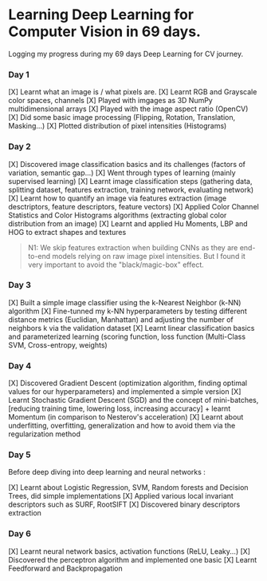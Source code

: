 # Learning Deep Learning for Computer Vision in 69 days.
Logging my progress during my 69 days Deep Learning for CV journey.

### Day 1
[X] Learnt what an image is / what pixels are.
[X] Learnt RGB and Grayscale color spaces, channels
[X] Played with imgages as 3D NumPy multidimensional arrays
[X] Played with the image aspect ratio (OpenCV)
[X] Did some basic image processing (Flipping, Rotation, Translation, Masking...)
[X] Plotted distribution of pixel intensities (Histograms)

### Day 2
[X] Discovered image classification basics and its challenges (factors of variation, semantic gap...)
[X] Went through types of learning (mainly supervised learning)
[X] Learnt image classification steps (gathering data, splitting dataset, features extraction, training network, evaluating network)
[X] Learnt how to quantify an image via features extraction (image desctriptors, feature descriptors, feature vectors)
[X] Applied Color Channel Statistics and Color Histograms algorithms (extracting global color distribution from an image)
[X] Learnt and applied Hu Moments, LBP and HOG to extract shapes and textures

> N1: We skip features extraction when building CNNs as they are end-to-end models relying on raw image pixel intensities. But I found it very important to avoid the "black/magic-box" effect.

### Day 3
[X] Built a simple image classifier using the k-Nearest Neighbor (k-NN) algorithm
[X] Fine-tunned my k-NN hyperparameters by testing different distance metrics (Euclidian, Manhattan) and adjusting the number of neighbors k via the validation dataset
[X] Learnt linear classification basics and parameterized learning (scoring function, loss function (Multi-Class SVM, Cross-entropy, weights)

### Day 4
[X] Discovered Gradient Descent (optimization algorithm, finding optimal values for our hyperparameters) and implemented a simple version
[X] Learnt Stochastic Gradient Descent (SGD) and the concept of mini-batches, [reducing training time, lowering loss, increasing accuracy] + learnt Momentum (in comparison to Nesterov's acceleration)
[X] Learnt about underfitting, overfitting, generalization and how to avoid them via the regularization method

### Day 5
Before deep diving into deep learning and neural networks :

[X] Learnt about Logistic Regression, SVM, Random forests and Decision Trees, did simple implementations
[X] Applied various local invariant descriptors such as SURF, RootSIFT 
[X] Discovered binary descriptors extraction

### Day 6
[X] Learnt neural network basics, activation functions (ReLU, Leaky...)
[X] Discovered the perceptron algorithm and implemented one basic
[X] Learnt Feedforward and Backpropagation
